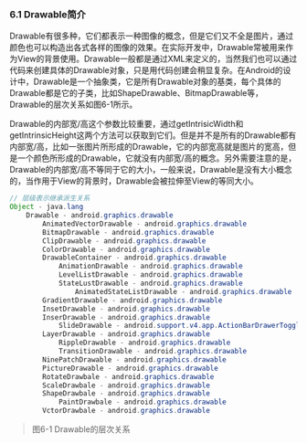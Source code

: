 ### 6.1 Drawable简介

Drawable有很多种，它们都表示一种图像的概念，但是它们又不全是图片，通过颜色也可以构造出各式各样的图像的效果。在实际开发中，Drawable常被用来作为View的背景使用。Drawable一般都是通过XML来定义的，当然我们也可以通过代码来创建具体的Drawable对象，只是用代码创建会稍显复杂。在Android的设计中，Drawable是一个抽象类，它是所有Drawable对象的基类，每个具体的Drawable都是它的子类，比如ShapeDrawable、BitmapDrawable等，Drawable的层次关系如图6-1所示。

Drawable的内部宽/高这个参数比较重要，通过getIntrisicWidth和getIntrinsicHeight这两个方法可以获取到它们。但是并不是所有的Drawable都有内部宽/高，比如一张图片所形成的Drawable，它的内部宽高就是图片的宽高，但是一个颜色所形成的Drawable，它就没有内部宽/高的概念。另外需要注意的是，Drawable的内部宽/高不等同于它的大小，一般来说，Drawable是没有大小概念的，当作用于View的背景时，Drawable会被拉伸至View的等同大小。

```Java
// 层级表示继承派生关系
Object - java.lang
    Drawable - android.graphics.drawable
        AnimatedVectorDrawable - android.graphics.drawable
        BitmapDrawable - android.graphics.drawable
        ClipDrawable - android.graphics.drawable
        ColorDrawable - android.graphics.drawable
        DrawableContainer - android.graphics.drawable
            AnimationDrawable - android.graphics.drawable
            LevelListDrawable - android.graphics.drawable
            StateLustDrawable - android.graphics.drawable
                AnimatedStateListDrawable - android.graphics.drawable
        GradientDrawable - android.graphics.drawable
        InsetDrawable - android.graphics.drawable
        InserDrawable - android.graphics.drawable
            SlideDrawable - android.support.v4.app.ActionBarDrawerToggle
        LayerDrawable - android.graphics.drawable
            RippleDrawable - android.graphics.drawable
            TransitionDrawable - android.graphics.drawable
        NinePatchDrawable - android.graphics.drawable
        PictureDrawable - android.graphics.drawable
        RotateDrawbale - android.graphics.drawable
        ScaleDrawbale - android.graphics.drawable
        ShapeDrawbale - android.graphics.drawable
            PaintDrawbale - android.graphics.drawable
        VctorDrawbale - android.graphics.drawable
```

> 图6-1 Drawable的层次关系